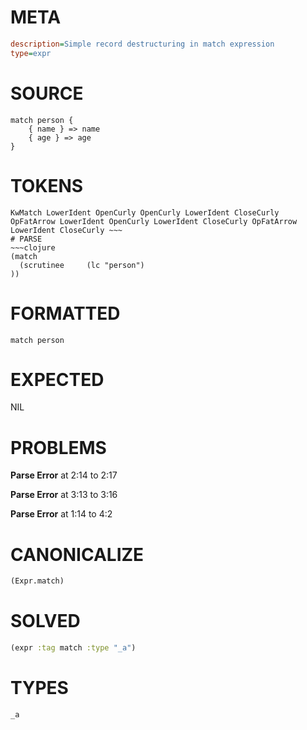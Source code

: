 # META
~~~ini
description=Simple record destructuring in match expression
type=expr
~~~
# SOURCE
~~~roc
match person {
    { name } => name
    { age } => age
}
~~~
# TOKENS
~~~text
KwMatch LowerIdent OpenCurly OpenCurly LowerIdent CloseCurly OpFatArrow LowerIdent OpenCurly LowerIdent CloseCurly OpFatArrow LowerIdent CloseCurly ~~~
# PARSE
~~~clojure
(match
  (scrutinee     (lc "person")
))
~~~
# FORMATTED
~~~roc
match person
~~~
# EXPECTED
NIL
# PROBLEMS
**Parse Error**
at 2:14 to 2:17

**Parse Error**
at 3:13 to 3:16

**Parse Error**
at 1:14 to 4:2

# CANONICALIZE
~~~clojure
(Expr.match)
~~~
# SOLVED
~~~clojure
(expr :tag match :type "_a")
~~~
# TYPES
~~~roc
_a
~~~
